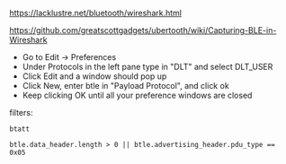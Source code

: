 https://lacklustre.net/bluetooth/wireshark.html

https://github.com/greatscottgadgets/ubertooth/wiki/Capturing-BLE-in-Wireshark


* Go to Edit -> Preferences
* Under Protocols in the left pane type in "DLT" and select DLT_USER
* Click Edit and a window should pop up
* Click New, enter btle in "Payload Protocol", and click ok
*  Keep clicking OK until all your preference windows are closed

filters:

`btatt`

`btle.data_header.length > 0 || btle.advertising_header.pdu_type == 0x05`